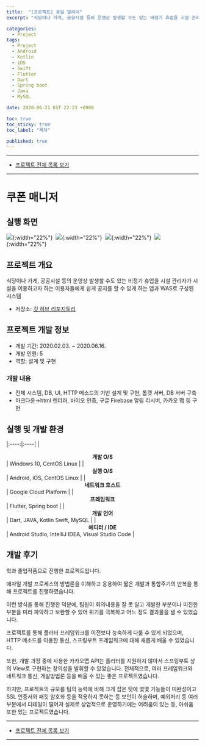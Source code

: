 ```yaml
---
title:  "[프로젝트] 휴일 알리미"
excerpt: "식당이나 가게, 공공시설 등의 운영상 발생할 수도 있는 비정기 휴업을 시설 관리자가 시설을 이용하고자 하는 이용자들에게 쉽게 공지를 할 수 있게 하는 앱과 WAS로 구성된 시스템"

categories:
  - Project
tags:
  - Project
  - Android
  - Kotlin
  - iOS
  - Swift
  - Flutter
  - Dart
  - Spring boot
  - Java
  - MySQL

date: 2020-06-21 KST 22:23 +0900

toc: true
toc_sticky: true
toc_label: "목차"

published: true
---
```


- - -

 - [프로젝트 전체 목록 보기](/projects)

- - -

# 쿠폰 매니저

## 실행 화면

![](/assets/images/posts/projects/holinoti/home.jpg){:width="22%"}&nbsp;
![](/assets/images/posts/projects/holinoti/facility.jpg){:width="22%"}&nbsp;
![](/assets/images/posts/projects/holinoti/notice.jpg){:width="22%"}&nbsp;
![](/assets/images/posts/projects/holinoti/notice_receive.jpg){:width="22%"}

## 프로젝트 개요

식당이나 가게, 공공시설 등의 운영상 발생할 수도 있는 비정기 휴업을 시설 관리자가 시설을 이용하고자 하는 이용자들에게 쉽게 공지를 할 수 있게 하는 앱과 WAS로 구성된 시스템

 - 저장소: [깃 허브 리포지토리](https://github.com/NeoMindStd/HoliNoti)

## 프로젝트 개발 정보

 - 개발 기간: 2020.02.03. ~ 2020.06.16.
 - 개발 인원: 5
 - 역할: 설계 및 구현

### 개발 내용

 - 전체 시스템, DB, UI, HTTP 메소드의 기반 설계 및 구현, 톰캣 서버, DB 서버 구축
 - 마크다운→html 렌더러, 바이오 인증, 구글 Firebase 알림 리시버, 카카오 맵 등 구현

## 실행 및 개발 환경

|:----:|:----|
| **<center>개발 O/S</center>** | Windows 10, CentOS Linux |
| **<center>실행 O/S</center>** | Android, iOS, CentOS Linux |
| **<center>네트워크 호스트</center>** | Google Cloud Platform |
| **<center>프레임워크</center>** | Flutter, Spring boot |
| **<center>개발 언어</center>** | Dart, JAVA, Kotlin Swift, MySQL |
| **<center>에디터 / IDE</center>** | Android Studio, IntelliJ IDEA, Visual Studio Code |

## 개발 후기

학과 졸업작품으로 진행한 프로젝트입니다. 

애자일 개발 프로세스의 방법론을 이해하고 응용하여 짧은 개발과 통합주기의 반복을 통해 프로젝트를 진행하였습니다. 

이런 방식을 통해 진행한 덕분에, 팀원이 회의내용을 잘 못 알고 개발한 부분이나 미진한 부분을 미리 파악하고 보완할 수 있어 위기를 극복하고 어느 정도 결과물을 낼 수 있었습니다. 

프로젝트를 통해 플러터 프레임워크를 이전보다 능숙하게 다룰 수 있게 되었으며, HTTP 메소드를 이용한 통신, 스프링부트 프레임워크에 대해 새롭게 배울 수 있었습니다. 

또한, 개발 과정 중에 사용한 카카오맵 API는 플러터를 지원하지 않아서 스프링부트 상의 View로 구현하는 창의성을 발휘할 수 있었습니다. 전체적으로, 여러 프레임워크와 네트워크 통신, 개발방법론 등을 배울 수 있는 좋은 프로젝트였습니다. 

하지만, 프로젝트의 규모를 팀의 능력에 비해 크게 잡은 탓에 몇몇 기능들이 미완성이고 SSL 인증서와 패킷 암호화 등을 적용하지 못하는 등 보안이 허술하며, 예외처리 등 여러 부분에서 디테일이 떨어져 실제로 상업적으로 운영하기에는 어려움이 있는 등, 아쉬움 또한 있는 프로젝트였습니다.

- - -

 - [프로젝트 전체 목록 보기](/projects)

- - -